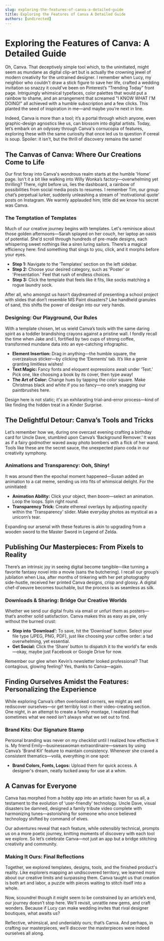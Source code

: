 ```yaml
---
slug: exploring-the-features-of-canva-a-detailed-guide
title: Exploring the Features of Canva A Detailed Guide
authors: [undirected]
---
```


# Exploring the Features of Canva: A Detailed Guide

Oh, Canva. That deceptively simple tool which, to the uninitiated, might seem as mundane as digital clip-art but is actually the crowning jewel of modern creativity for the untrained designer. I remember when Lucy, my neighbor who couldn't draw a stick figure to save her life, crafted a wedding invitation so snazzy it could’ve been on Pinterest’s “Trending Today” front page. Intriguingly whimsical typefaces, color palettes that would put a rainbow to shame, and an arrangement that screamed "I KNOW WHAT I'M DOING!" all achieved with a humble subscription and a few clicks. This planted the seed of inspiration in me—and maybe you’re next in line.

Indeed, Canva is more than a tool; it’s a portal through which anyone, even graphic-design agnostics like us, can blossom into digital artists. Today, let’s embark on an odyssey through Canva's cornucopia of features, exploring these with the same curiosity that once led us to question if cereal is soup. Spoiler: it isn't, but the thrill of discovery remains the same!

## The Canvas of Canva: Where Our Creations Come to Life

Our first foray into Canva's wondrous realm starts at the humble 'Home' page. Isn't it a bit like walking into Willy Wonka’s factory—overwhelming yet thrilling? There, right before us, lies the dashboard, a rainbow of possibilities from social media posts to resumes. I remember Tim, our group chat’s perpetual lurker, suddenly unleashing a stream of 'motivational quote' posts on Instagram. We warmly applauded him; little did we know his secret was Canva.

### The Temptation of Templates

Much of our creative journey begins with templates. Let's reminisce about those golden afternoons—Sarah splayed on her couch, her laptop an oasis of potential. She'd scroll through hundreds of pre-made designs, each whispering sweet nothings like a siren luring sailors. There’s a magical efficiency here: find something that sings to you, click, and it morphs before your eyes.

- **Step 1:** Navigate to the ‘Templates’ section on the left sidebar.
- **Step 2:** Choose your desired category, such as 'Poster' or 'Presentation.' Feel that rush of endless choices.
- **Step 3:** Click the template that feels like it fits, like socks matching a rogue laundry sock.

After all, who amongst us hasn’t daydreamed of presenting a school project with slides that don’t resemble MS Paint disasters? Like handheld granules of sand, this shifts the power of design into our very hands.

### Designing: Our Playground, Our Rules

With a template chosen, let us wield Canva’s tools with the same daring spirit as a toddler brandishing crayons against a pristine wall. I fondly recall the time when Jake and I, fortified by two cups of strong coffee, transformed mundane data into an eye-catching infographic. 

- **Element Insertion:** Drag in anything—the humble square, the overzealous sticker—by clicking the ‘Elements’ tab. It’s like a genie granting limitless wishes!
- **Text Magic:** Fancy fonts and eloquent expressions await under ‘Text.’ Pick one, like choosing a book by its cover, then type away!
- **The Art of Color:** Change hues by tapping the color square. Make Christmas black and white if you so fancy—no one’s snagging our paintbrushes here.

Design here is not static; it's an exhilarating trial-and-error process—kind of like finding the hidden treat in a Kinder Surprise. 

## The Delightful Detour: Canva’s Tools and Tricks

Let’s remember how we, during one overcast evening crafting a birthday card for Uncle Dave, stumbled upon Canva’s ‘Background Remover.’ It was as if a fairy godmother waved away photo bombers with a flick of her wand. Tools like these are the secret sauce, the unexpected piano coda in our creativity symphony.

### Animations and Transparency: Ooh, Shiny!

It was around then the epochal moment happened—Susan added an animation to a cat meme, sending us into fits of whimsical delight. For the uninitiated:

- **Animation Ability:** Click your object, then *boom*—select an animation. Loop the loops. Spin right round.
- **Transparency Trick:** Create ethereal overlays by adjusting opacity within the ‘Transparency’ slider. Make everyday photos as mystical as a unicorn’s tear.

Expanding our arsenal with these features is akin to upgrading from a wooden sword to the Master Sword in Legend of Zelda.

## Publishing Our Masterpieces: From Pixels to Reality

There’s an intrinsic joy in seeing digital become tangible—like turning a favorite fantasy novel into a movie (sans the butchering). I recall our group’s jubilation when Lisa, after months of tinkering with her pet photography side-hustle, received her printed Canva designs, crisp and glossy. A digital chef-d'oeuvre becomes touchable, but the process is as seamless as silk.

### Downloads & Sharing: Bridge Our Creative Worlds

Whether we send our digital fruits via email or unfurl them as posters—that’s another solid satisfaction. Canva makes this as easy as pie, only without the burned crust:

- **Step into ‘Download’:** To save, hit the ‘Download’ button. Select your file type (JPEG, PNG, PDF), just like choosing your coffee order: a tad overwhelming, yet essential.
- **Get Social:** Click the ‘Share’ button to dispatch it to the world's far ends—okay, maybe just Facebook or Google Drive for now.

Remember our glee when Kevin’s newsletter looked professional? That contagious, glowing feeling? Yes, thanks to Canva—again.

## Finding Ourselves Amidst the Features: Personalizing the Experience

While exploring Canva’s often overlooked corners, we might as well rediscover ourselves—or get terribly lost in their video-creating section. One night, in an attempt to create a family montage, I realized that sometimes what we need isn’t always what we set out to find.

### Brand Kits: Our Signature Stamp

Personal branding was never on my checklist until I realized how effective it is. My friend Emily—businesswoman extraordinaire—swears by using Canva’s 'Brand Kit' feature to maintain consistency. Whenever she craved a consistent thematics—voilà, everything in one spot:

- **Brand Colors, Fonts, Logos:** Upload them for quick access. A designer's dream, neatly tucked away for use at a whim.

## A Canvas for Everyone

Canva has morphed from a hobby app into an artistic haven for us all, a testament to the evolution of ‘user-friendly’ technology. Uncle Dave, visual disasters be damned, designed a family tribute video complete with harmonizing tunes—astonishing for someone who once believed technology shifted by command of elves.

Our adventures reveal that each feature, while ostensibly technical, prompts us on a more poetic journey, knitting moments of discovery with each tool we explore. So let’s celebrate Canva—not just an app but a bridge stitching creativity and community.

### Making It Ours: Final Reflections

Together, we explored templates, designs, tools, and the finished product's reality. Like explorers mapping an undiscovered territory, we learned more about our creative limits and surpassing them. Canva taught us that creation is both art and labor, a puzzle with pieces waiting to stitch itself into a whole.

Now, scoundrel though it might seem to be constrained by an article’s end, our journey doesn’t stop here. We’ll revisit, unrattle new gems, and craft wonders. Because if Lucy can make wedding invites that rival designer boutiques, what awaits us?

Reflective, whimsical, and undeniably ours; that’s Canva. And perhaps, in crafting our masterpieces, we’ll discover the masterpieces were indeed ourselves all along.